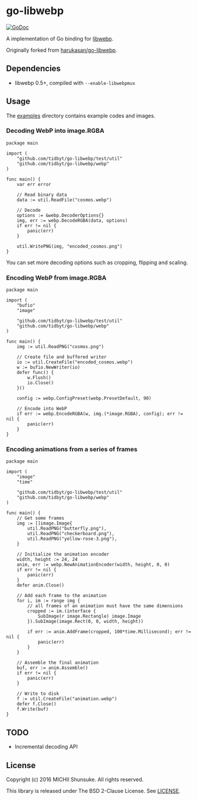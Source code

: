go-libwebp
==========

[![GoDoc](https://godoc.org/github.com/tidbyt/go-libwebp/webp?status.svg)](https://godoc.org/github.com/tidbyt/go-libwebp/webp)

A implementation of Go binding for [libwebp](https://developers.google.com/speed/webp/docs/api).

Originally forked from [harukasan/go-libwebp](https://github.com/harukasan/go-libwebp).

## Dependencies

- libwebp 0.5+, compiled with `--enable-libwebpmux`

## Usage

The [examples](./examples) directory contains example codes and images.

### Decoding WebP into image.RGBA

```
package main

import (
	"github.com/tidbyt/go-libwebp/test/util"
	"github.com/tidbyt/go-libwebp/webp"
)

func main() {
	var err error

	// Read binary data
	data := util.ReadFile("cosmos.webp")

	// Decode
	options := &webp.DecoderOptions{}
	img, err := webp.DecodeRGBA(data, options)
	if err != nil {
		panic(err)
	}

	util.WritePNG(img, "encoded_cosmos.png")
}
```

You can set more decoding options such as cropping, flipping and scaling.

### Encoding WebP from image.RGBA

```
package main

import (
	"bufio"
	"image"

	"github.com/tidbyt/go-libwebp/test/util"
	"github.com/tidbyt/go-libwebp/webp"
)

func main() {
	img := util.ReadPNG("cosmos.png")

	// Create file and buffered writer
	io := util.CreateFile("encoded_cosmos.webp")
	w := bufio.NewWriter(io)
	defer func() {
		w.Flush()
		io.Close()
	}()

	config := webp.ConfigPreset(webp.PresetDefault, 90)

	// Encode into WebP
	if err := webp.EncodeRGBA(w, img.(*image.RGBA), config); err != nil {
		panic(err)
	}
}
```


### Encoding animations from a series of frames

```
package main

import (
	"image"
	"time"

	"github.com/tidbyt/go-libwebp/test/util"
	"github.com/tidbyt/go-libwebp/webp"
)

func main() {
	// Get some frames
	img := []image.Image{
		util.ReadPNG("butterfly.png"),
		util.ReadPNG("checkerboard.png"),
		util.ReadPNG("yellow-rose-3.png"),
	}

	// Initialize the animation encoder
	width, height := 24, 24
	anim, err := webp.NewAnimationEncoder(width, height, 0, 0)
	if err != nil {
		panic(err)
	}
	defer anim.Close()

	// Add each frame to the animation
	for i, im := range img {
		// all frames of an animation must have the same dimensions
		cropped := im.(interface {
			SubImage(r image.Rectangle) image.Image
		}).SubImage(image.Rect(0, 0, width, height))

		if err := anim.AddFrame(cropped, 100*time.Millisecond); err != nil {
			panic(err)
		}
	}

	// Assemble the final animation
	buf, err := anim.Assemble()
	if err != nil {
		panic(err)
	}

	// Write to disk
	f := util.CreateFile("animation.webp")
	defer f.Close()
	f.Write(buf)
}

```

## TODO

- Incremental decoding API

## License

Copyright (c) 2016 MICHII Shunsuke. All rights reserved.

This library is released under The BSD 2-Clause License.
See [LICENSE](./LICENSE).
